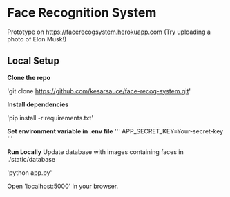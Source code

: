 # Face Recognition System

Prototype on https://facerecogsystem.herokuapp.com (Try uploading a photo of Elon Musk!)

## Local Setup

**Clone the repo**

'git clone https://github.com/kesarsauce/face-recog-system.git'

**Install dependencies**

'pip install -r requirements.txt'

**Set environment variable in .env file**
'''
APP_SECRET_KEY=Your-secret-key
'''

**Run Locally**
Update database with images containing faces in ./static/database

'python app.py'

Open 'localhost:5000' in your browser.


